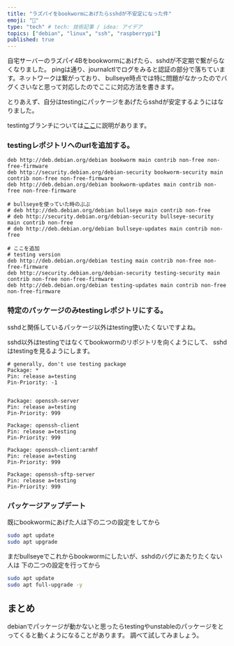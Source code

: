```yaml
---
title: "ラズパイをbookwormにあげたらsshdが不安定になった件"
emoji: "📑"
type: "tech" # tech: 技術記事 / idea: アイデア
topics: ["debian", "linux", "ssh", "raspberrypi"]
published: true
---
```


自宅サーバーのラズパイ4Bをbookwormにあげたら、sshdが不定期で繋がらなくなりました。
pingは通り、journalctlでログをみると認証の部分で落ちています。ネットワークは繋がっており、
bullseye時点では特に問題がなかったのでバグくさいなと思って対応したのでここに対応方法を書きます。

とりあえず、自分はtestingにパッケージをあげたらsshdが安定するようにはなりました。

testintgブランチについては[ここ](https://zenn.dev/oto/articles/ad6f1608ff3085)に説明があります。

### testingレポジトリへのurlを追加する。 

```bash:/etc/apt/sources.list
deb http://deb.debian.org/debian bookworm main contrib non-free non-free-firmware
deb http://security.debian.org/debian-security bookworm-security main contrib non-free non-free-firmware
deb http://deb.debian.org/debian bookworm-updates main contrib non-free non-free-firmware

# bullseyeを使っていた時のぶぶ
# deb http://deb.debian.org/debian bullseye main contrib non-free
# deb http://security.debian.org/debian-security bullseye-security main contrib non-free
# deb http://deb.debian.org/debian bullseye-updates main contrib non-free

# ここを追加
# testing version
deb http://deb.debian.org/debian testing main contrib non-free non-free-firmware
deb http://security.debian.org/debian-security testing-security main contrib non-free non-free-firmware
deb http://deb.debian.org/debian testing-updates main contrib non-free non-free-firmware
```

### 特定のパッケージのみtestingレポジトリにする。

sshdと関係しているパッケージ以外はtesting使いたくないですよね。

sshd以外はtestingではなくてbookwormのリポジトリを向くようにして、
sshdはtestingを見るようにします。

```bash:/etc/apt/preferences.d/testing.pref
# generally, don't use testing package
Package: *
Pin: release a=testing
Pin-Priority: -1


Package: openssh-server
Pin: release a=testing
Pin-Priority: 999

Package: openssh-client
Pin: release a=testing
Pin-Priority: 999

Package: openssh-client:armhf
Pin: release a=testing
Pin-Priority: 999

Package: openssh-sftp-server
Pin: release a=testing
Pin-Priority: 999
```

### パッケージアップデート

既にbookwormにあげた人は下の二つの設定をしてから

```bash
sudo apt update
sudo apt upgrade 
```

まだbullseyeでこれからbookwormにしたいが、sshdのバグにあたりたくない人は
下の二つの設定を行ってから

```bash
sudo apt update
sudo apt full-upgrade -y
```

## まとめ

debianでパッケージが動かないと思ったらtestingやunstableのパッケージをとってくると動くようになることがあります。
調べて試してみましょう。

